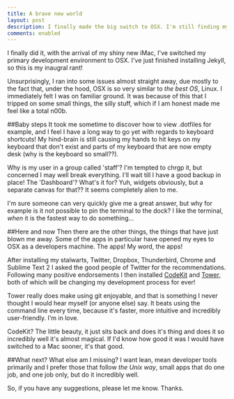 ```yaml
---
title: A brave new world
layout: post
description: I finally made the big switch to OSX. I'm still finding my feet, but already discovering there's things I love, and things that I don't…
comments: enabled
---
```


I finally did it, with the arrival of my shiny new iMac, I've switched my primary development environment to OSX. I've just finished installing Jekyll, so this is my inaugral rant!

Unsurprisingly, I ran into some issues almost straight away, due mostly to the fact that, under the hood, OSX is so very similar to *the best OS*, Linux. I immediately felt I was on familiar ground. It was because of this that I tripped on some small things, the silly stuff, which if I am honest made me feel like a total n00b.

##Baby steps
It took me sometime to discover how to view .dotfiles for example, and I feel I have a long way to go yet with regards to keyboard shortcuts! My hind-brain is still causing my hands to hit keys on my keyboard that don't exist and parts of my keyboard that are now empty desk (why is the keyboard so small??).

<p data-pullquote="Why is my user in a group called 'staff'?">Why is my user in a group called 'staff'? I'm tempted to chrgp it, but concerned I may well break everything. I'll wait till I have a good backup in place! The 'Dashboard'? What's it for? Yuh, widgets obviously, but a separate canvas for that?? It seems completely alien to me.</p>

I'm sure someone can very quickly give me a great answer, but why for example is it not possible to pin the terminal to the dock? I like the terminal, *when* it is the fastest way to do something…

##Here and now
Then there are the other things, the things that have just blown me away. Some of the apps in particular have opened my eyes to OSX as a developers machine. The apps! My word, the apps!

<p data-pullquote="…CodeKit and Tower, both of which will be changing my development process for ever!">After installing my stalwarts, Twitter, Dropbox, Thunderbird, Chrome and Sublime Text 2 I asked the good people of Twitter for the recommendations. Following many positive endorsements I then installed <a href="http://incident57.com/codekit/">CodeKit</a> and <a href="http://www.git-tower.com/">Tower</a>, both of which will be changing my development process for ever!</p>

Tower really does make using git enjoyable, and that is something I never thought I would hear myself (or anyone else) say. It beats using the command line every time, because it's faster, more intuitive and incredibly user-friendly. I'm in love.

CodeKit? The little beauty, it just sits back and does it's thing and does it so incredibly well it's almost magical. If I'd know how good it was I would have switched to a Mac sooner, it's that good.

##What next?
What else am I missing? I want lean, mean developer tools primarily and I prefer those that follow *the Unix way*, small apps that do one job, and one job only, but do it incredibly well.

So, if you have any suggestions, please let me know. Thanks.

